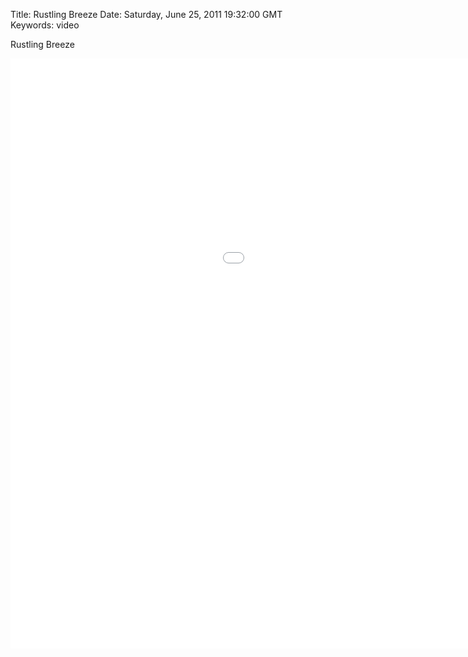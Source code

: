 Title: Rustling Breeze
Date: Saturday, June 25, 2011 19:32:00 GMT
Keywords: video

Rustling Breeze

<iframe src="//player.vimeo.com/video/25607224?byline=0&amp;portrait=0&amp;color=ffffff" width="1280" height="944" frameborder="0" webkitAllowFullScreen mozallowfullscreen allowFullScreen></iframe>

